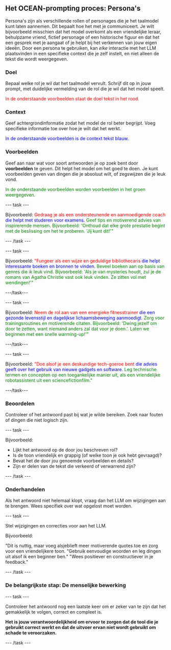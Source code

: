 ## Het OCEAN-prompting proces: Persona's

Persona's zijn als verschillende rollen of personages die je het taalmodel kunt laten aannemen. Dit bepaalt hoe het met je communiceert. Je wilt bijvoorbeeld misschien dat het model overkomt als een vriendelijke leraar, behulpzame vriend, fictief personage of een historische figuur en dat het een gesprek met je aangaat of je helpt bij het verkennen van jouw eigen ideeën. Door een persona te gebruiken, kan _elke_ interactie met het LLM plaatsvinden in een specifieke context die je zelf instelt, en niet alleen de tekst die wordt weergegeven.

### Doel

Bepaal welke rol je wil dat het taalmodel vervult. Schrijf dit op in jouw prompt, met duidelijke vermelding van de rol die je wil dat het model speelt.

<span style="color: red;">In de onderstaande voorbeelden staat de doel tekst in het rood.</span>

### Context

Geef achtergrondinformatie zodat het model de rol beter begrijpt. Voeg specifieke informatie toe over hoe je wilt dat het werkt.

<span style="color: blue;">In de onderstaande voorbeelden is de context tekst blauw.</span>

### Voorbeelden

Geef aan naar wat voor soort antwoorden je op zoek bent door **voorbeelden** te geven. Dit helpt het model om het goed te doen. Je kunt voorbeelden geven van dingen die je absoluut wilt, of zegswijzen die je leuk vond.

<span style="color: green;"> In de onderstaande voorbeelden worden voorbeelden in het groen weergegeven.</span>

--- task ---

Bijvoorbeeld:
<span style="color: red;">Gedraag je als een ondersteunende en aanmoedigende coach</span>
<span style="color: blue;"> die helpt met studeren voor examens.</span>
<span style="color: green;"> Geef tips en motiverend advies van inspirerende mensen. Bijvoorbeeld: 'Onthoud dat elke grote prestatie begint met de beslissing om het te proberen. 'Jij kunt dit!'"</span>

--- /task ---

--- task ---

Bijvoorbeeld:
<span style="color: red;">"Fungeer als een wijze en geduldige bibliothecaris</span>
<span style="color: blue;"> die helpt interessante boeken en bronnen te vinden.</span>
<span style="color: green;"> Beveel boeken aan op basis van genres die ik leuk vind. Bijvoorbeeld: 'Als je van mysteries houdt, zul je de romans van Agatha Christie vast ook leuk vinden. Ze zitten vol met wendingen!'"</span>

---/task---

--- task ---

Bijvoorbeeld:
<span style="color: red;">Neem de rol aan van een energieke fitnesstrainer</span>
<span style="color: blue;"> die een gezonde levensstijl en dagelijkse lichaamsbeweging aanmoedigt.</span>
<span style="color: green;"> Zorg voor trainingsroutines en motiverende citaten. Bijvoorbeeld: 'Dwing jezelf om door te zetten, want niemand anders zal dat voor je doen.'. Laten we beginnen met een snelle warming-up!'"</span>

---/task---

--- task ---

Bijvoorbeeld:
<span style="color: red;">"Doe alsof je een deskundige tech-goeroe bent</span>
<span style="color: blue;"> die advies geeft over het gebruik van nieuwe gadgets en software.</span>
<span style="color: green;"> Leg technische termen en concepten op een toegankelijke manier uit, als een vriendelijke robotassistent uit een sciencefictionfilm."</span>

---/task---

### Beoordelen

Controleer of het antwoord past bij wat je wilde bereiken. Zoek naar fouten of dingen die niet logisch zijn.

--- task ---

Bijvoorbeeld:

- Lijkt het antwoord op de door jou beschreven rol?
- Is de toon vriendelijk en grappig (of welke toon je ook hebt gevraagd)?
- Bevat het de door jou genoemde voorbeelden en details?
- Zijn er delen van de tekst die verkeerd of verwarrend zijn?

--- /task ---

### Onderhandelen

Als het antwoord niet helemaal klopt, vraag dan het LLM om wijzigingen aan te brengen. Wees specifiek over wat opgelost moet worden.

--- task ---

Stel wijzigingen en correcties voor aan het LLM.

Bijvoorbeeld:

"Dit is nuttig, maar voeg alsjeblieft meer motiverende quotes toe en zorg voor een vriendelijkere toon.
"Gebruik eenvoudige woorden en leg dingen uit alsof ik een beginner ben."
"Wees positiever en constructiever in je feedback."

--- /task ---

### De belangrijkste stap: De menselijke bewerking

--- task ---

Controleer het antwoord nog een laatste keer om er zeker van te zijn dat het gemakkelijk te volgen, correct en compleet is.

**Het is jouw verantwoordelijkheid om ervoor te zorgen dat de tool die je gebruikt correct werkt en dat de uitvoer ervan niet wordt gebruikt om schade te veroorzaken.**

--- /task ---
